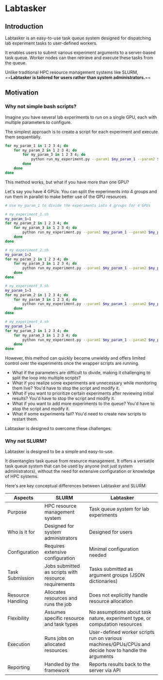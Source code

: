 # Labtasker

## Introduction

Labtasker is an easy-to-use task queue system designed for dispatching lab experiment tasks to user-defined workers.

It enables users to submit various experiment arguments to a server-based task queue. Worker nodes can then retrieve and execute these tasks from the queue.

Unlike traditional HPC resource management systems like SLURM, ==**Labtasker is tailored for users rather than system administrators.**==

## Motivation

### Why not simple bash scripts?

Imagine you have several lab experiments to run on a single GPU, each with multiple parameters to configure.

The simplest approach is to create a script for each experiment and execute them sequentially.

```bash
for my_param_1 in 1 2 3 4; do
    for my_param_2 in 1 2 3 4; do
        for my_param_3 in 1 2 3 4; do
            python run_my_experiment.py --param1 $my_param_1 --param2 $my_param_2 --param3 $my_param_3
        done
    done
done
```

This method works, but what if you have more than one GPU?

Let's say you have 4 GPUs. You can split the experiments into 4 groups and run them in parallel to make better use of the GPU resources.

```bash
# Use my_param_1 to divide the experiments into 4 groups for 4 GPUs

# my_experiment_1.sh
my_param_1=1
for my_param_2 in 1 2 3 4; do
    for my_param_3 in 1 2 3 4; do
        python run_my_experiment.py --param1 $my_param_1 --param2 $my_param_2 --param3 $my_param_3
    done
done

# my_experiment_2.sh
my_param_1=2
for my_param_2 in 1 2 3 4; do
    for my_param_3 in 1 2 3 4; do
        python run_my_experiment.py --param1 $my_param_1 --param2 $my_param_2 --param3 $my_param_3
    done
done

# my_experiment_3.sh
my_param_1=3
for my_param_2 in 1 2 3 4; do
    for my_param_3 in 1 2 3 4; do
        python run_my_experiment.py --param1 $my_param_1 --param2 $my_param_2 --param3 $my_param_3
    done
done

# my_experiment_4.sh
my_param_1=4
for my_param_2 in 1 2 3 4; do
    for my_param_3 in 1 2 3 4; do
        python run_my_experiment.py --param1 $my_param_1 --param2 $my_param_2 --param3 $my_param_3
    done
done
```

However, this method can quickly become unwieldy and offers limited control over the experiments once the wrapper scripts are running.

- What if the parameters are difficult to divide, making it challenging to split the loop into multiple scripts?
- What if you realize some experiments are unnecessary while monitoring them live? You'd have to stop the script and modify it.
- What if you want to prioritize certain experiments after reviewing initial results? You'd have to stop the script and modify it.
- What if you want to add more experiments to the queue? You'd have to stop the script and modify it.
- What if some experiments fail? You'd need to create new scripts to restart them.

Labtasker is designed to overcome these challenges.

### Why not SLURM?

Labtasker is designed to be a simple and easy-to-use.

It disentangles task queue from resource management.
It offers a versatile task queue system that can be used by anyone (not just system administrators), without the need for extensive configuration or knowledge of HPC systems.

Here's are key conceptual differences between Labtasker and SLURM:

| Aspects           | SLURM                                                | Labtasker                                                                                            |
| ----------------- | ---------------------------------------------------- | ---------------------------------------------------------------------------------------------------- |
| Purpose           | HPC resource management system                       | Task queue system for lab experiments                                                                |
| Who is it for     | Designed for system administrators                   | Designed for users                                                                                   |
| Configuration     | Requires extensive configuration                     | Minimal configuration needed                                                                         |
| Task Submission   | Jobs submitted as scripts with resource requirements | Tasks submitted as argument groups (JSON dictionaries)                                               |
| Resource Handling | Allocates resources and runs the job                 | Does not explicitly handle resource allocation                                                       |
| Flexibility       | Assumes specific resource and task types             | No assumptions about task nature, experiment type, or computation resources                          |
| Execution         | Runs jobs on allocated resources                     | User-defined worker scripts run on various machines/GPUs/CPUs and decide how to handle the arguments |
| Reporting         | Handled by the framework                             | Reports results back to the server via API                                                           |
